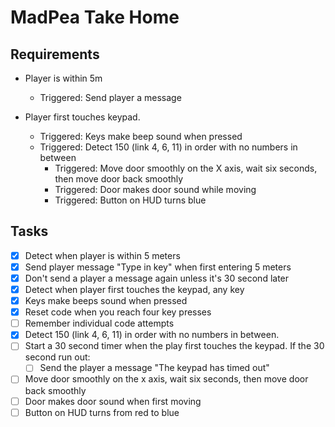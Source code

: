# MadPea Take Home

## Requirements

- Player is within 5m

  - Triggered: Send player a message

- Player first touches keypad.
  - Triggered: Keys make beep sound when pressed
  - Triggered: Detect 150 (link 4, 6, 11) in order with no numbers in between
    - Triggered: Move door smoothly on the X axis, wait six seconds, then move door back smoothly
    - Triggered: Door makes door sound while moving
    - Triggered: Button on HUD turns blue

## Tasks

- [x] Detect when player is within 5 meters
- [x] Send player message "Type in key" when first entering 5 meters
- [x] Don't send a player a message again unless it's 30 second later
- [x] Detect when player first touches the keypad, any key
- [x] Keys make beeps sound when pressed
- [x] Reset code when you reach four key presses
- [ ] Remember individual code attempts
- [x] Detect 150 (link 4, 6, 11) in order with no numbers in between.
- [ ] Start a 30 second timer when the play first touches the keypad. If the 30 second run out:
  - [ ] Send the player a message "The keypad has timed out"
- [ ] Move door smoothly on the x axis, wait six seconds, then move door back smoothly
- [ ] Door makes door sound when first moving
- [ ] Button on HUD turns from red to blue
